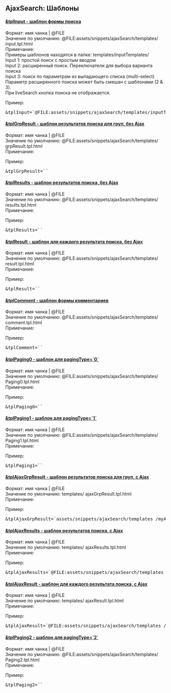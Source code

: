 
<meta http-equiv="Content-Type" content="text/html; charset=utf-8">
<h2>AjaxSearch: Шаблоны</h2>

<div class="panel-group accordion">
<div class="panel panel-default">
<div class="panel-heading">
<h4 class="panel-title"><a id="118"></a><a class="accordion-toggle collapsed" data-toggle="collapse" data-parent="#accordion4" href="#collapse118"><span class="text-bold">&tplInput</span> - шаблон формы поиска</a></h4>
</div>
<div id="collapse118" class="panel-collapse collapse">
<div class="panel-body">
<span class="text-bold">Формат:</span> имя чанка | @FILE<br>
<span class="text-bold">Значение по умолчанию:</span> @FILE:assets/snippets/ajaxSearch/templates/ input.tpl.html<br>
<span class="text-bold">Примечание:</span> <br>Примеры шаблонов находятся в папке: templates/inputTemplates/<br>
Input 1: простой поиск с простым вводом<br>
Input 2: расширенный поиск. Переключатели для выбора варианта поиска<br>
Input 3: поиск по параметрам из выпадающего списка (multi-select)<br>
Параметр расширенного поиска может быть смешан с шаблонами (2 & 3).<br>
При liveSearch кнопка поиска не отображается.<br>
<p><span class="text-bold">Пример:</span></p>
<pre class="brush: html;">&tplInput=`@FILE:assets/snippets/ajaxSearch/templates/inputTemplates/input2.tpl.html`</pre>
</div>
</div>
</div>
<div class="panel panel-default">
<div class="panel-heading">
<h4 class="panel-title"><a id="119"></a><a class="accordion-toggle collapsed" data-toggle="collapse" data-parent="#accordion4" href="#collapse119"><span class="text-bold">&tplGrpResult</span> - шаблон результатов поиска для груп, без Ajax</a></h4>
</div>
<div id="collapse119" class="panel-collapse collapse">
<div class="panel-body">
<span class="text-bold">Формат:</span> имя чанка | @FILE<br>
<span class="text-bold">Значение по умолчанию:</span> @FILE:assets/snippets/ajaxSearch/templates/ grpResult.tpl.html<br>
<span class="text-bold">Примечание:</span> <br>
<p><span class="text-bold">Пример:</span></p>
<pre class="brush: html;">&tplGrpResult=``</pre>
</div>
</div>
</div>
<div class="panel panel-default">
<div class="panel-heading">
<h4 class="panel-title"><a id="120"></a><a class="accordion-toggle collapsed" data-toggle="collapse" data-parent="#accordion4" href="#collapse120"><span class="text-bold">&tplResults</span> - шаблон результатов поиска, без Ajax</a></h4>
</div>
<div id="collapse120" class="panel-collapse collapse">
<div class="panel-body">
<span class="text-bold">Формат:</span> имя чанка | @FILE<br>
<span class="text-bold">Значение по умолчанию:</span> @FILE:assets/snippets/ajaxSearch/templates/ results.tpl.html<br>
<span class="text-bold">Примечание:</span> <br>
<p><span class="text-bold">Пример:</span></p>
<pre class="brush: html;">&tplResults=``</pre>
</div>
</div>
</div>
<div class="panel panel-default">
<div class="panel-heading">
<h4 class="panel-title"><a id="121"></a><a class="accordion-toggle collapsed" data-toggle="collapse" data-parent="#accordion4" href="#collapse121"><span class="text-bold">&tplResult</span> - шаблон для каждого результата поиска, без Ajax</a></h4>
</div>
<div id="collapse121" class="panel-collapse collapse">
<div class="panel-body">
<span class="text-bold">Формат:</span> имя чанка | @FILE<br>
<span class="text-bold">Значение по умолчанию:</span> @FILE:assets/snippets/ajaxSearch/templates/ result.tpl.html<br>
<span class="text-bold">Примечание:</span> <br>
<p><span class="text-bold">Пример:</span></p>
<pre class="brush: html;">&tplResult=``</pre>
</div>
</div>
</div>
<div class="panel panel-default">
<div class="panel-heading">
<h4 class="panel-title"><a id="122"></a><a class="accordion-toggle collapsed" data-toggle="collapse" data-parent="#accordion4" href="#collapse122"><span class="text-bold">&tplComment</span> - шаблон формы комментариев</a></h4>
</div>
<div id="collapse122" class="panel-collapse collapse">
<div class="panel-body">
<span class="text-bold">Формат:</span> имя чанка | @FILE<br>
<span class="text-bold">Значение по умолчанию:</span> @FILE:assets/snippets/ajaxSearch/templates/ comment.tpl.html<br>
<span class="text-bold">Примечание:</span> <br>
<p><span class="text-bold">Пример:</span></p>
<pre class="brush: html;">&tplComment=``</pre>
</div>
</div>
</div>
<div class="panel panel-default">
<div class="panel-heading">
<h4 class="panel-title"><a id="123"></a><a class="accordion-toggle collapsed" data-toggle="collapse" data-parent="#accordion4" href="#collapse123"><span class="text-bold">&tplPaging0</span> - шаблон для pagingType=`0`</a></h4>
</div>
<div id="collapse123" class="panel-collapse collapse">
<div class="panel-body">
<span class="text-bold">Формат:</span> имя чанка | @FILE<br>
<span class="text-bold">Значение по умолчанию:</span> @FILE:assets/snippets/ajaxSearch/templates/ Paging0.tpl.html<br>
<span class="text-bold">Примечание:</span> <br>
<p><span class="text-bold">Пример:</span></p>
<pre class="brush: html;">&tplPaging0=``</pre>
</div>
</div>
</div>
<div class="panel panel-default">
<div class="panel-heading">
<h4 class="panel-title"><a id="124"></a><a class="accordion-toggle collapsed" data-toggle="collapse" data-parent="#accordion4" href="#collapse124"><span class="text-bold">&tplPaging1</span> - шаблон для pagingType=`1`</a></h4>
</div>
<div id="collapse124" class="panel-collapse collapse">
<div class="panel-body">
<span class="text-bold">Формат:</span> имя чанка | @FILE<br>
<span class="text-bold">Значение по умолчанию:</span> @FILE:assets/snippets/ajaxSearch/templates/ Paging1.tpl.html<br>
<span class="text-bold">Примечание:</span> <br>
<p><span class="text-bold">Пример:</span></p>
<pre class="brush: html;">&tplPaging1=``</pre>
</div>
</div>
</div>
<div class="panel panel-default">
<div class="panel-heading">
<h4 class="panel-title"><a id="125"></a><a class="accordion-toggle collapsed" data-toggle="collapse" data-parent="#accordion4" href="#collapse125"><span class="text-bold">&tplAjaxGrpResult</span> - шаблон результатов поиска для груп, с Ajax</a></h4>
</div>
<div id="collapse125" class="panel-collapse collapse">
<div class="panel-body">
<span class="text-bold">Формат:</span> имя чанка | @FILE<br>
<span class="text-bold">Значение по умолчанию:</span> templates/ ajaxGrpResult.tpl.html<br>
<span class="text-bold">Примечание:</span> <br>
<p><span class="text-bold">Пример:</span></p>
<pre class="brush: html;">&tplAjaxGrpResult=`assets/snippets/ajaxSearch/templates /myAjaxGrpResult.tpl.html`</pre>
</div>
</div>
</div>
<div class="panel panel-default">
<div class="panel-heading">
<h4 class="panel-title"><a id="126"></a><a class="accordion-toggle collapsed" data-toggle="collapse" data-parent="#accordion4" href="#collapse126"><span class="text-bold">&tplAjaxResults</span> - шаблон результатов поиска, с Ajax</a></h4>
</div>
<div id="collapse126" class="panel-collapse collapse">
<div class="panel-body">
<span class="text-bold">Формат:</span> имя чанка | @FILE<br>
<span class="text-bold">Значение по умолчанию:</span> templates/ ajaxResults.tpl.html<br>
<span class="text-bold">Примечание:</span> <br>
<p><span class="text-bold">Пример:</span></p>
<pre class="brush: html;">&tplAjaxResults=`@FILE:assets/snippets/ajaxSearch/templates /myAjaxResults.tpl.html`</pre>
</div>
</div>
</div>
<div class="panel panel-default">
<div class="panel-heading">
<h4 class="panel-title"><a id="127"></a><a class="accordion-toggle collapsed" data-toggle="collapse" data-parent="#accordion4" href="#collapse127"><span class="text-bold">&tplAjaxResult</span> - шаблон для каждого результата поиска, с Ajax</a></h4>
</div>
<div id="collapse127" class="panel-collapse collapse">
<div class="panel-body">
<span class="text-bold">Формат:</span> имя чанка | @FILE<br>
<span class="text-bold">Значение по умолчанию:</span> templates/ ajaxResult.tpl.html<br>
<span class="text-bold">Примечание:</span> <br>
<p><span class="text-bold">Пример:</span></p>
<pre class="brush: html;">&tplAjaxResult=`@FILE:assets/snippets/ajaxSearch/templates /myAjaxResult.tpl.html`</pre>
</div>
</div>
</div>
<div class="panel panel-default">
<div class="panel-heading">
<h4 class="panel-title"><a id="129"></a><a class="accordion-toggle collapsed" data-toggle="collapse" data-parent="#accordion4" href="#collapse129"><span class="text-bold">&tplPaging2</span> - шаблон для pagingType=`2`</a></h4>
</div>
<div id="collapse129" class="panel-collapse collapse">
<div class="panel-body">
<span class="text-bold">Формат:</span> имя чанка | @FILE<br>
<span class="text-bold">Значение по умолчанию:</span> @FILE:assets/snippets/ajaxSearch/templates/ Paging2.tpl.html<br>
<span class="text-bold">Примечание:</span> <br>
<p><span class="text-bold">Пример:</span></p>
<pre class="brush: html;">&tplPaging2=``</pre>
</div>
</div>
</div>
</div>